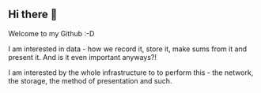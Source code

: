 ## Hi there 👋

Welcome to my Github :-D

I am interested in data - how we record it, store it, make sums from it and present it. And is it even important anyways?!

I am interested by the whole infrastructure to to perform this - the network, the storage, the method of presentation and such.



<!--
**jackwaddington/jackwaddington** is a ✨ _special_ ✨ repository because its `README.md` (this file) appears on your GitHub profile.

Here are some ideas to get you started:

- 🔭 I’m currently working on ...
- 🌱 I’m currently learning ...
- 👯 I’m looking to collaborate on ...
- 🤔 I’m looking for help with ...
- 💬 Ask me about ...
- 📫 How to reach me: ...
- 😄 Pronouns: ...
- ⚡ Fun fact: ...
-->
